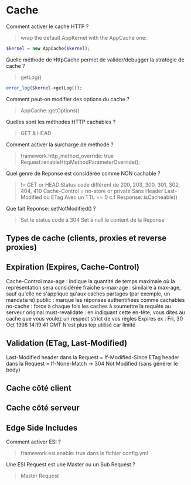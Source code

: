 # Cache

Comment activer le cache HTTP ?
> wrap the default AppKernel with the AppCache one:
 ```php
$kernel = new AppCache($kernel);
```

Quelle méthode de HttpCache permet de valider/debugger la stratégie de cache ?
> getLog()
```php
error_log($kernel->getLog());
```

Comment peut-on modifier des options du cache ?
> AppCache::getOptions()

Quelles sont les méthodes HTTP cachables ?
> GET & HEAD

Comment activer la surcharge de méthode ?
> framework.http_method_override: true
> Request::enableHttpMethodParameterOverride();

Quel genre de Reponse est considérée comme NON cachable ?
> != GET or HEAD
> Status code différent de 200, 203, 300, 301, 302, 404, 410
> Cache-Control = no-store or private
> Sans Header Last-Modified ou ETag
> Avec un TTL == 0
c.f Response::isCacheable()

Que fait Reponse::setNotModified() ?
> Set le status code à 304
> Set à null le content de la Reponse

## Types de cache (clients, proxies et reverse proxies)


## Expiration (Expires, Cache-Control)
Cache-Control
    max-age : indique la quantité de temps maximale où la représentation sera considérée fraîche
    s-max-age : similaire à max-age, sauf qu'elle ne s'applique qu'aux caches partagés (par exemple, un mandataire)
    public : marque les réponses authentifiées comme cachables
    no-cache : force à chaque fois les caches à soumettre la requête au serveur original
    must-revalidate : en indiquant cette en-tête, vous dites au cache que vous voulez un respect strict de vos règles
Expires 
    ex : Fri, 30 Oct 1998 14:19:41 GMT
    N'est plus top utilisé car limité

## Validation (ETag, Last-Modified)
Last-Modified 
    header dans la Request = If-Modified-Since
ETag 
    header dans la Request = If-None-Match
-> 304 Not Modified (sans générer le body)

## Cache côté client


## Cache côté serveur


## Edge Side Includes
Comment activer ESI ?
> framework.esi.enable: true dans le fichier config.yml

Une ESI Request est une Master ou un Sub Request ?
> Master Request
